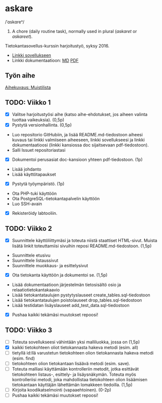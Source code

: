 # askare
/ˈɑskɑreˣ/

1. A chore (daily routine task), normally used in plural (*askaret* or *askareet*).

Tietokantasovellus-kurssin harjoitustyö, syksy 2016.

* [Linkki sovellukseen](https://milo.users.cs.helsinki.fi/askare/)
* Linkki dokumentaatioon: [MD](https://github.com/lopossumi/askare-tsoha/blob/master/doc/askare_dokumentaatio.md) [PDF](https://github.com/lopossumi/askare-tsoha/blob/master/doc/askare_dokumentaatio.md.pdf)

## Työn aihe

[Aihekuvaus: Muistilista](http://advancedkittenry.github.io/suunnittelu_ja_tyoymparisto/aiheet/Muistilista.html)

## TODO: Viikko 1

- [x] Valitse harjoitustyösi aihe (katso aihe-ehdotukset, jos aiheen valinta tuottaa vaikeuksia). (0,5p)
- [x] Pystytä versionhallinta. (0,5p)
* Luo repositorio GitHubiin, ja lisää README.md-tiedostoon aiheesi kuvaus tai linkki valmiiseen aiheeseen, linkki sovellukseesi ja linkki dokumentaatioosi (linkki kansiossa doc sijaitsevaan pdf-tiedostoon).
* Salli Issuet repositoriastasi
- [x] Dokumentoi perusasiat doc-kansioon yhteen pdf-tiedostoon. (1p)
* Lisää johdanto
* Lisää käyttötapaukset
- [x] Pystytä työympäristö. (1p)
* Ota PHP-tuki käyttöön
* Ota PostgreSQL-tietokantapalvelin käyttöön
* Luo SSH-avain
- [x] Rekisteröidy labtooliin.

## TODO: Viikko 2

- [x] Suunnittele käyttöliittymäsi ja toteuta niistä staattiset HTML-sivut. Muista lisätä linkit toteuttamiisi sivuihin reposi README.md-tiedostoon. (1,5p)
* Suunnittele etusivu
* Suunnittele listaussivut
* Suunnittele muokkaus- ja esittelysivut
- [x] Ota tietokanta käyttöön ja dokumentoi se. (1,5p)
* Lisää dokumentaatioon järjestelmän tietosisältö osio ja relaatiotietokantakaavio
* Lisää tietokantataulujen pystytyslauseet create_tables.sql-tiedostoon
* Lisää tietokantataulujen poistolauseet drop_tables.sql-tiedostoon
* Lisää testidatan lisäyslauseet add_test_data.sql-tiedostoon
- [x] Pushaa kaikki tekämäsi muutokset repoosi!

## TODO: Viikko 3

- [ ] Toteuta sovellukseesi vähintään yksi malliluokka, jossa on (1,5p)
- [x] kaikki tietokohteen oliot tietokannasta hakeva metodi (esim. all)
- [ ] tietyllä id:llä varustetun tietokohteen olion tietokannasta hakeva metodi (esim. find)
- [ ] tietokohteen olion tietokantaan lisäävä metodi (esim. save).
- [ ] Toteuta malliasi käyttämään kontrolleriin metodit, jotka esittävät tietokohteen listaus-, esittely- ja lisäysnäkymän. Toteuta myös kontrolleriisi metodi, joka mahdollistaa tietokohteen olion lisäämisen tietokantaan käyttäjän lähettämän lomakkeen tiedoilla. (1,5p)
- [ ] Kirjoita koodikatselmointi (vapaaehtoinen). (0-2p)
- [ ] Pushaa kaikki tekämäsi muutokset repoosi!
